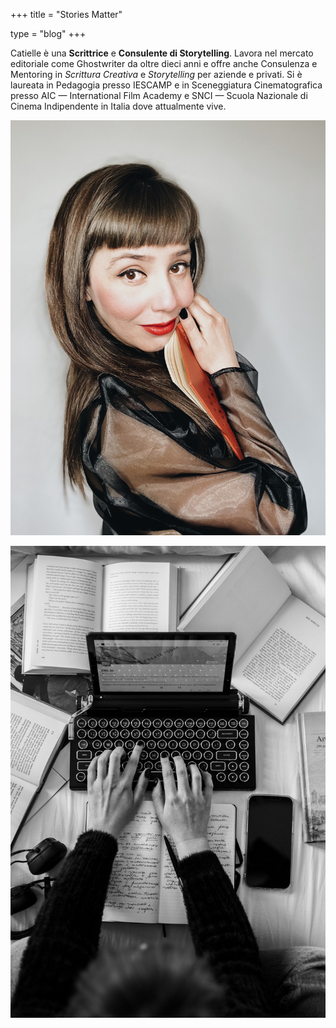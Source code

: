 +++
title = "Stories Matter"

type = "blog"
+++


Catielle è una **Scrittrice** e **Consulente di Storytelling**. Lavora nel mercato editoriale come Ghostwriter da oltre dieci anni e offre anche Consulenza e Mentoring in *Scrittura Creativa* e *Storytelling* per aziende e privati. 
Si è laureata in Pedagogia presso IESCAMP e in Sceneggiatura Cinematografica presso AIC — International Film Academy e SNCI — Scuola Nazionale di Cinema Indipendente in Italia dove attualmente vive.


![](/img/cati.jpg)


![](/img/writing.jpg)
